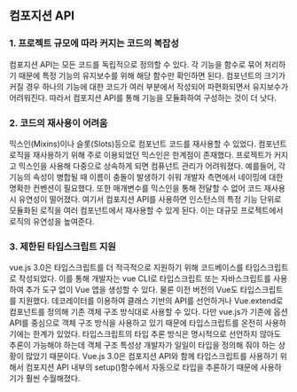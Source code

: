## 컴포지션 API

### 1. 프로젝트 규모에 따라 커지는 코드의 복잡성
컴포지션 API는 모든 코드를 독립적으로 정의할 수 있다. 각 기능을 함수로 묶어 처리하기 때문에 특정 기능의 유지보수를 위해 해당 함수만 확인하면 된다.
컴포넌트의 크기가 커질 경우 하나의 기능에 대한 코드가 여러 부분에서 작성되어 파편화되면서 유지보수가 어려워진다. 
따라서 컴포지션 API를 통해 기능을 모듈화하여 구성하는 것이 더 낫다.

### 2. 코드의 재사용이 어려움
믹스인(Mixins)이나 슬롯(Slots)등으로 컴포넌트 코드를 재사용할 수 있었다. 컴포넌트 로직을 재사용하기 위해 주로 이용되었던 믹스인은 한계점이 존재했다.
프로젝트가 커지고 믹스인을 사용해 다중으로 상속하게 되면 컴퓨넌트 관리가 어려워졌다. 예를들어, 각 기능의 속성이 병합될 때 이름이 충돌이 발생하기 쉬워 개발자 측면에서 네이밍에 대한 명확한 컨벤션이 필요했다. 또한 매개변수를 믹스인을 통해 전달할 수 없어 코드 재사용 시 유연성이 떨어졌다. 
여기서 컴포지션 API를 사용하면 인스턴스의 특정 기능 단위로 모듈화된 로직을 여러 컴포넌트에서 재사용할 수 있게 된다.
이는 대규모 프로젝트에서 로직의 유연성을 높여준다.


### 3. 제한된 타입스크립트 지원
vue.js 3.0은 타입스크립트를 더 적극적으로 지원하기 위해 코드베이스를 타입스크립트로 작성되었다. 이를 통해 개발자는 vue CLI로 타입스크립트 또는 자바스크립트를 사용하여 추가 도구 없이 Vue 앱을 생성할 수 있다. 물론 이전 버전의 Vue도 타입스크립트를 지원했다. 데코레이터를 이용하여 클래스 기반의 API를 선언하거나 Vue.extend로 컴포넌트를 정의해 기존 객체 구조 방식대로 사용할 수 있다. 
다만 vue.js가 기존에 옵션 API를 중심으로 객체 구조 방식을 사용하고 있기 때문에 타입스크립트를 온전히 사용하기에는 한계가 있었다. 타입스크립트의 타입 추론 방식은 명시적으로 선언하지 않아도 추론이 가능해야 하는데 객체 구조 특성상 개발자가 일일이 타입을 정의해 줘야 하는 상황이 많았기 때문이다.
Vue.js 3.0은 컴포지션 API와 함께 타입스크립트를 사용하기 위해서 컴포지션 API 내부의 setup()함수에서 자동으로 타입을 추론하기 때문에 사용하기가 훨씬 수월해졌다.



